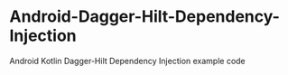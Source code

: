 # Android-Dagger-Hilt-Dependency-Injection
Android Kotlin Dagger-Hilt Dependency Injection example code
